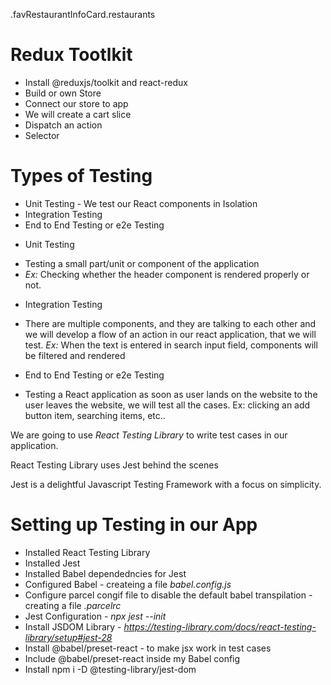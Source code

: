 .favRestaurantInfoCard.restaurants

# Redux Tootlkit

- Install @reduxjs/toolkit and react-redux
- Build or own Store
- Connect our store to app
- We will create a cart slice
- Dispatch an action
- Selector

# Types of Testing

- Unit Testing - We test our React components in Isolation
- Integration Testing
- End to End Testing or e2e Testing

* Unit Testing

- Testing a small part/unit or component of the application
- _Ex:_ Checking whether the header component is rendered properly or not.

* Integration Testing

- There are multiple components, and they are talking to each other and we will develop a flow of an action in our react application, that we will test.
  _Ex:_ When the text is entered in search input field, components will be filtered and rendered

* End to End Testing or e2e Testing

- Testing a React application as soon as user lands on the website to the user leaves the website, we will test all the cases.
  Ex: clicking an add button item, searching items, etc..

We are going to use _React Testing Library_ to write test cases in our application.

React Testing Library uses Jest behind the scenes

Jest is a delightful Javascript Testing Framework with a focus on simplicity.

# Setting up Testing in our App

- Installed React Testing Library
- Installed Jest
- Installed Babel dependedncies for Jest
- Configured Babel - createing a file _babel.config.js_
- Configure parcel congif file to disable the default babel transpilation - creating a file _.parcelrc_
- Jest Configuration - _npx jest --init_
- Install JSDOM Library - _https://testing-library.com/docs/react-testing-library/setup#jest-28_
- Install @babel/preset-react - to make jsx work in test cases
- Include @babel/preset-react inside my Babel config
- Install npm i -D @testing-library/jest-dom
